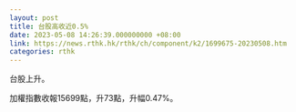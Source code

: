```yaml
---
layout: post
title: 台股高收近0.5%
date: 2023-05-08 14:26:39.000000000 +08:00
link: https://news.rthk.hk/rthk/ch/component/k2/1699675-20230508.htm
categories: rthk
---
```


台股上升。

加權指數收報15699點，升73點，升幅0.47%。
